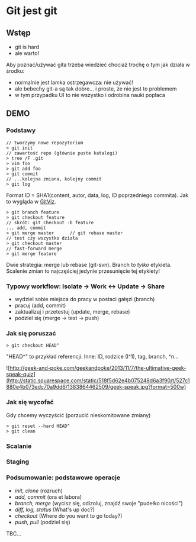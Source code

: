 # Git jest git

## Wstęp

- git is hard
- ale warto!

Aby poznać/używać gita trzeba wiedzieć chociaż trochę o tym jak działa w środku:

- normalnie jest lamka ostrzegawcza: nie używać!
- ale bebechy git-a są tak dobre... i proste, że nie jest to problemem
- w tym przypadku UI to nie wszystko i odrobina nauki popłaca

## DEMO

### Podstawy

	// tworzymy nowe repozytorium
    > git init
    // zawartość repo (głównie puste katalogi)
    > tree /F .git
    > vim foo
    > git add foo
    > git commit
    // ...kolejna zmiana, kolejny commit
    > git log

Format ID = SHA1(content, autor, data, log, ID poprzedniego commita). Jak to wygląda w [GitViz](https://github.com/Readify/GitViz).


	> git branch feature
	> git checkout feature
	// skrót: git checkout -b feature
	... add, commit
	> git merge master		// git rebase master
	// test czy wszystko działa
	> git checkout master
	// fast-forward merge
	> git merge feature

Dwie strategia: merge lub rebase (git-svn). Branch to *tylko* etykieta. Scalenie zmian to najczęściej jedynie przesunięcie tej etykiety!

### Typowy workflow: Isolate -> Work <-> Update -> Share 

- wydziel sobie miejsca do pracy w postaci gałęzi (branch)
- pracuj (add, commit)
- zaktualizuj i przetestuj (update, merge, rebase)
- podziel się (merge -> test -> push)

### Jak się poruszać

	> git checkout HEAD^

"HEAD^" to przykład referencji. Inne: ID, rodzice (I^1), tag, branch, ^n...

![http://geek-and-poke.com/geekandpoke/2013/11/7/the-ultimative-geek-speak-quiz](http://static.squarespace.com/static/518f5d62e4b075248d6a3f90/t/527c1880e4b073edc70a9dd6/1383864462509/geek-speak.jpg?format=500w)

### Jak się wycofać

Gdy chcemy wyczyścić (porzucić nieskomitowane zmiany)

	> git reset --hard HEAD^
	> git clean

### Scalanie

### Staging


### Podsumowanie: podstawowe operacje

- *init, clone* (rozruch)
- *add, commit* (ora et labora)
- *branch, merge* (wycisz się, odizoluj, znajdź swoje "pudełko nicości")
- *diff, log, status* (What's up doc?)
- *checkout* (Where do you want to go today?)
- *push, pull* (podziel się)

TBC...
